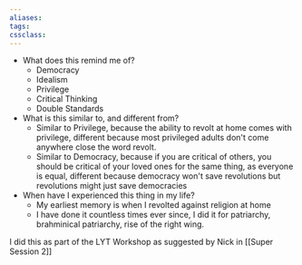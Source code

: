 ```yaml
---
aliases:
tags: 
cssclass:
---
```


- What does this remind me of?
	- Democracy
	- Idealism
	- Privilege
	- Critical Thinking
	- Double Standards
- What is this similar to, and different from?
	- Similar to Privilege, because the ability to revolt at home comes with privilege, different because most privileged adults don't come anywhere close the word revolt.
	- Similar to Democracy, because if you are critical of others, you should be critical of your loved ones for the same thing, as everyone is equal, different because democracy won't save revolutions but revolutions might just save democracies 
- When have I experienced this thing in my life?
	- My earliest memory is when I revolted against religion at home
	- I have done it countless times ever since, I did it for patriarchy, brahminical patriarchy, rise of the right wing.

I did this as part of the LYT Workshop as suggested by Nick in [[Super Session 2]]





